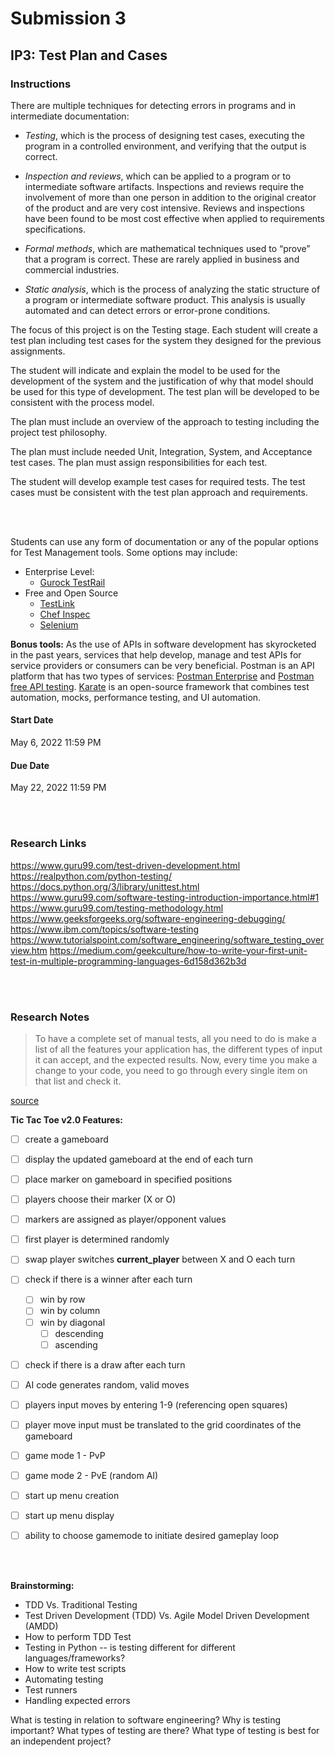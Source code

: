 # Submission 3

## IP3: Test Plan and Cases

### Instructions

There are multiple techniques for detecting errors in programs and in intermediate documentation: 

- *Testing*, which is the process of designing test cases, executing the program in a controlled environment, and verifying that the output is correct.

- *Inspection and reviews*, which can be applied to a program or to intermediate software artifacts. Inspections and reviews require the involvement of more than one person in addition to the original creator of the product and are very cost intensive. Reviews and inspections have been found to be most cost effective when applied to requirements specifications.

- *Formal methods*, which are mathematical techniques used to “prove” that a program is correct. These are rarely applied in business and commercial industries.

- *Static analysis*, which is the process of analyzing the static structure of a program or intermediate software product. This analysis is usually automated and can detect errors or error-prone conditions.

The focus of this project is on the Testing stage. Each student will create a test plan including test cases for the system they designed for the previous assignments. 

The student will indicate and explain the model to be used for the development of the system and the justification of why that model should be used for this type of development.  The test plan will be developed to be consistent with the process model. 

The plan must include an overview of the approach to testing including the project test philosophy. 

The plan must include needed Unit, Integration, System, and Acceptance test cases. The plan must assign responsibilities for each test. 

The student will develop example test cases for required tests.  The test cases must be consistent with the test plan approach and requirements. 

<br>
<br>

Students can use any form of documentation or any of the popular options for Test Management tools. Some options may include: 

- Enterprise Level:
    - [Gurock TestRail](https://www.gurock.com/testrail/test-management/)
- Free and Open Source
    - [TestLink](https://testlink.org/)
    - [Chef Inspec](https://docs.chef.io/inspec/)
    - [Selenium](https://www.selenium.dev/) 

**Bonus tools:** 
As the use of APIs in software development has skyrocketed in the past years, services that help develop, manage and test APIs for service providers or consumers can be very beneficial. Postman is an API platform that has two types of services: [Postman Enterprise](https://www.postman.com/api-network/) and [Postman free API testing](https://www.postman.com/api-network/). [Karate](https://github.com/karatelabs/karate) is an open-source framework that combines test automation, mocks, performance testing, and UI automation. 


#### Start Date
May 6, 2022 11:59 PM
#### Due Date
May 22, 2022 11:59 PM

<br>
<br>

### Research Links
https://www.guru99.com/test-driven-development.html
https://realpython.com/python-testing/
https://docs.python.org/3/library/unittest.html
https://www.guru99.com/software-testing-introduction-importance.html#1
https://www.guru99.com/testing-methodology.html
https://www.geeksforgeeks.org/software-engineering-debugging/
https://www.ibm.com/topics/software-testing
https://www.tutorialspoint.com/software_engineering/software_testing_overview.htm
https://medium.com/geekculture/how-to-write-your-first-unit-test-in-multiple-programming-languages-6d158d362b3d

<br>
<br>

### Research Notes
>To have a complete set of manual tests, all you need to do is make a list of all the features your application has, the different types of input it can accept, and the expected results. Now, every time you make a change to your code, you need to go through every single item on that list and check it.  

[source](https://realpython.com/python-testing/)  


**Tic Tac Toe v2.0 Features:**

- [ ] create a gameboard
- [ ] display the updated gameboard at the end of each turn
- [ ] place marker on gameboard in specified positions

- [ ] players choose their marker (X or O)
- [ ] markers are assigned as player/opponent values

- [ ] first player is determined randomly 
- [ ] swap player switches **current_player** between X and O each turn

- [ ] check if there is a winner after each turn
    - [ ] win by row
    - [ ] win by column
    - [ ] win by diagonal
        - [ ] descending
        - [ ] ascending
- [ ] check if there is a draw after each turn

- [ ] AI code generates random, valid moves
- [ ] players input moves by entering 1-9 (referencing open squares)
- [ ] player move input must be translated to the grid coordinates of the gameboard

- [ ] game mode 1 - PvP
- [ ] game mode 2 - PvE (random AI)

- [ ] start up menu creation
- [ ] start up menu display
- [ ] ability to choose gamemode to initiate desired gameplay loop  

<br>
<br>

**Brainstorming:**  
+ TDD Vs. Traditional Testing
+ Test Driven Development (TDD) Vs. Agile Model Driven Development (AMDD)
+ How to perform TDD Test
+ Testing in Python -- is testing different for different languages/frameworks?
+ How to write test scripts
+ Automating testing
+ Test runners
+ Handling expected errors

What is testing in relation to software engineering?
Why is testing important?
What types of testing are there?
What type of testing is best for an independent project?
